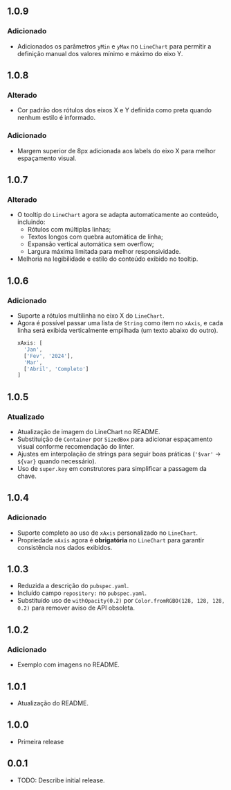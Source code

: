 ## 1.0.9

### Adicionado

- Adicionados os parâmetros `yMin` e `yMax` no `LineChart` para permitir a definição manual dos valores mínimo e máximo do eixo Y.

## 1.0.8

### Alterado

- Cor padrão dos rótulos dos eixos X e Y definida como preta quando nenhum estilo é informado.

### Adicionado

- Margem superior de 8px adicionada aos labels do eixo X para melhor espaçamento visual.

## 1.0.7

### Alterado

- O tooltip do `LineChart` agora se adapta automaticamente ao conteúdo, incluindo:
  - Rótulos com múltiplas linhas;
  - Textos longos com quebra automática de linha;
  - Expansão vertical automática sem overflow;
  - Largura máxima limitada para melhor responsividade.
- Melhoria na legibilidade e estilo do conteúdo exibido no tooltip.

## 1.0.6

### Adicionado

- Suporte a rótulos multilinha no eixo X do `LineChart`.
- Agora é possível passar uma lista de `String` como item no `xAxis`, e cada linha será exibida verticalmente empilhada (um texto abaixo do outro).
  ```dart
  xAxis: [
    'Jan',
    ['Fev', '2024'],
    'Mar',
    ['Abril', 'Completo']
  ]
  ```

## 1.0.5

### Atualizado

- Atualização de imagem do LineChart no README.
- Substituição de `Container` por `SizedBox` para adicionar espaçamento visual conforme recomendação do linter.
- Ajustes em interpolação de strings para seguir boas práticas (`'$var'` → `${var}` quando necessário).
- Uso de `super.key` em construtores para simplificar a passagem da chave.

## 1.0.4

### Adicionado

- Suporte completo ao uso de `xAxis` personalizado no `LineChart`.
- Propriedade `xAxis` agora é **obrigatória** no `LineChart` para garantir consistência nos dados exibidos.

## 1.0.3

- Reduzida a descrição do `pubspec.yaml`.
- Incluído campo `repository:` no `pubspec.yaml`.
- Substituído uso de `withOpacity(0.2)` por `Color.fromRGBO(128, 128, 128, 0.2)` para remover aviso de API obsoleta.

## 1.0.2

### Adicionado

- Exemplo com imagens no README.

## 1.0.1

- Atualização do README.

## 1.0.0

- Primeira release

## 0.0.1

- TODO: Describe initial release.
